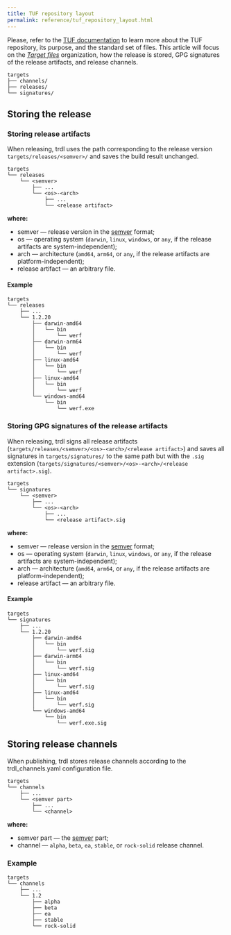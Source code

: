 ```yaml
---
title: TUF repository layout
permalink: reference/tuf_repository_layout.html
---
```



Please, refer to the [TUF documentation](https://theupdateframework.github.io/specification/latest/#the-repository) to learn more about the TUF repository, its purpose, and the standard set of files. This article will focus on the [_Target files_](https://theupdateframework.github.io/specification/latest/#target-files) organization, how the release is stored, GPG signatures of the release artifacts, and release channels. 

```
targets
├── channels/
├── releases/
└── signatures/
```

## Storing the release

### Storing release artifacts

When releasing, trdl uses the path corresponding to the release version `targets/releases/<semver>/` and saves the build result unchanged.

```
targets
└── releases
    └── <semver>
        ├── ...
        └── <os>-<arch>
            ├── ...
            └── <release artifact>
```

**where:**

- semver — release version in the [semver](https://semver.org/) format;
- os — operating system (`darwin`, `linux`, `windows`, or `any`, if the release artifacts are system-independent);
- arch — architecture (`amd64`, `arm64`, or `any`, if the release artifacts are platform-independent);
- release artifact — an arbitrary file. 

#### Example

````
targets
└── releases
    ├── ...
    └── 1.2.20
        ├── darwin-amd64
        │   └── bin
        │       └── werf
        ├── darwin-arm64
        │   └── bin
        │       └── werf
        ├── linux-amd64
        │   └── bin
        │       └── werf
        ├── linux-amd64
        │   └── bin
        │       └── werf
        └── windows-amd64
            └── bin
                └── werf.exe
````

### Storing GPG signatures of the release artifacts

When releasing, trdl signs all release artifacts (`targets/releases/<semver>/<os>-<arch>/<release artifact>`) and saves all signatures in `targets/signatures/` to the same path but with the `.sig` extension (`targets/signatures/<semver>/<os>-<arch>/<release artifact>.sig`).

```
targets
└── signatures
    └── <semver>
        ├── ...
        └── <os>-<arch>
            ├── ...
            └── <release artifact>.sig
```

**where:**

- semver — release version in the [semver](https://semver.org/) format;
- os — operating system (`darwin`, `linux`, `windows`, or `any`, if the release artifacts are system-independent);
- arch — architecture (`amd64`, `arm64`, or `any`, if the release artifacts are platform-independent);
- release artifact — an arbitrary file.

#### Example

````
targets
└── signatures
    ├── ...
    └── 1.2.20
        ├── darwin-amd64
        │   └── bin
        │       └── werf.sig
        ├── darwin-arm64
        │   └── bin
        │       └── werf.sig
        ├── linux-amd64
        │   └── bin
        │       └── werf.sig
        ├── linux-amd64
        │   └── bin
        │       └── werf.sig
        └── windows-amd64
            └── bin
                └── werf.exe.sig
````

## Storing release channels

When publishing, trdl stores release channels according to the trdl_channels.yaml configuration file.

```
targets
└── channels
    ├── ...
    └── <semver part>
        ├── ...
        └── <channel>
```

**where:**

- semver part — the [semver](https://semver.org/) part;
- channel — `alpha`, `beta`, `ea`, `stable`, or `rock-solid` release channel. 

### Example

````
targets
└── channels
    ├── ...
    └── 1.2
        ├── alpha
        ├── beta
        ├── ea
        ├── stable
        └── rock-solid
````
